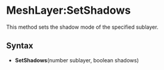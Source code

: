 # MeshLayer:SetShadows

This method sets the shadow mode of the specified sublayer.

## Syntax

- **SetShadows**(number sublayer, boolean shadows)
